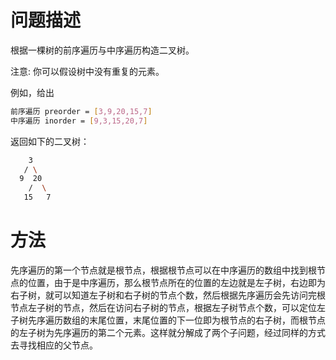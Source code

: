 # 问题描述

根据一棵树的前序遍历与中序遍历构造二叉树。

注意:
你可以假设树中没有重复的元素。

例如，给出
```bash
前序遍历 preorder = [3,9,20,15,7]
中序遍历 inorder = [9,3,15,20,7]
```

返回如下的二叉树：
```bash
    3
   / \
  9  20
    /  \
   15   7
```

# 方法

先序遍历的第一个节点就是根节点，根据根节点可以在中序遍历的数组中找到根节点的位置，由于是中序遍历，那么根节点所在的位置的左边就是左子树，右边即为右子树，就可以知道左子树和右子树的节点个数，然后根据先序遍历会先访问完根节点左子树的节点，然后在访问右子树的节点，根据左子树节点个数，可以定位左子树先序遍历数组的末尾位置，末尾位置的下一位即为根节点的右子树，而根节点的左子树为先序遍历的第二个元素。这样就分解成了两个子问题，经过同样的方式去寻找相应的父节点。